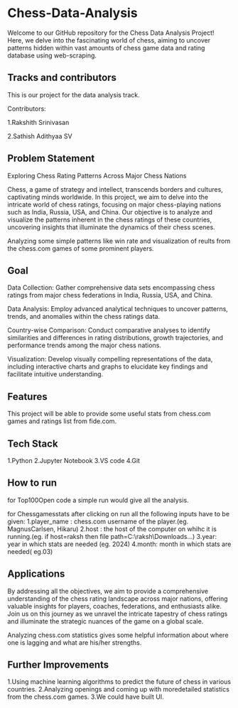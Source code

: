 
# Chess-Data-Analysis

Welcome to our GitHub repository for the Chess Data Analysis Project! Here, we delve into the fascinating world of chess, aiming to uncover  patterns hidden within vast amounts of chess game data and rating database using web-scraping.

## Tracks and contributors
This is our project for the data analysis track.

Contributors:

1.Rakshith Srinivasan

2.Sathish Adithyaa SV



## Problem Statement


Exploring Chess Rating Patterns Across Major Chess Nations

Chess, a game of strategy and intellect, transcends borders and cultures, captivating minds worldwide. In this project, we aim to delve into the intricate world of chess ratings, focusing on major chess-playing nations such as India, Russia, USA, and China. Our objective is to analyze and visualize the patterns inherent in the chess ratings of these countries, uncovering insights that illuminate the dynamics of their chess scenes.

Analyzing some simple patterns like win rate and visualization of reults from the chess.com games of some prominent players.


## Goal


Data Collection: Gather comprehensive data sets encompassing chess ratings from major chess federations in India, Russia, USA, and China.

Data Analysis: Employ advanced analytical techniques to uncover patterns, trends, and anomalies within the chess ratings data.

Country-wise Comparison: Conduct comparative analyses to identify similarities and differences in rating distributions, growth trajectories, and performance trends among the major chess nations.

Visualization: Develop visually compelling representations of the data, including interactive charts and graphs  to elucidate key findings and facilitate intuitive understanding.



## Features
This project will be able to provide some useful stats from chess.com games and ratings list from fide.com.

## Tech Stack
1.Python
2.Jupyter Notebook
3.VS code
4.Git
## How to run
for Top100Open code a simple run would give all the analysis.

for Chessgamesstats after clicking on run all
the following inputs have to be given:
1.player_name : chess.com username of the player.(eg. MagnusCarlsen, Hikaru)
2.host : the host of the computer on whihc it is running.(eg. if host=raksh then file path=C:\raksh\Downloads\...)
3.year: year in which stats are needed (eg. 2024)
4.month: month in which stats are needed( eg.03)
## Applications

By addressing all the objectives, we aim to provide a comprehensive understanding of the chess rating landscape across major nations, offering valuable insights for players, coaches, federations, and enthusiasts alike. Join us on this journey as we unravel the intricate tapestry of chess ratings and illuminate the strategic nuances of the game on a global scale.

Analyzing chess.com statistics gives some helpful information about where one is lagging and what are his/her strengths.
## Further Improvements

1.Using machine learning algorithms to predict the future of chess in various countries.
2.Analyzing openings and coming up with moredetailed statistics from the chess.com games.
3.We could have built UI.
